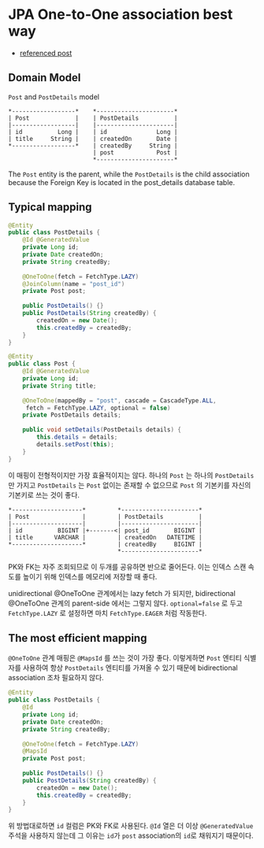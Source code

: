 # JPA One-to-One association best way
- [referenced post](https://vladmihalcea.com/2016/07/26/the-best-way-to-map-a-onetoone-relationship-with-jpa-and-hibernate/)

## Domain Model
`Post` and `PostDetails` model
````
*------------------*    *----------------------*
| Post             |    | PostDetails          |
|------------------|    |----------------------|
| id          Long |    | id              Long |
| title     String |    | createdOn       Date |
*------------------*    | createdBy     String |
                        | post            Post |
                        *----------------------*
````
The `Post` entity is the parent, while the `PostDetails` is the child association because the Foreign Key is located in the post_details database table.


## Typical mapping
````java
@Entity
public class PostDetails {
    @Id @GeneratedValue
    private Long id;
    private Date createdOn;
    private String createdBy;
 
    @OneToOne(fetch = FetchType.LAZY)
    @JoinColumn(name = "post_id")
    private Post post;
 
    public PostDetails() {}
    public PostDetails(String createdBy) {
        createdOn = new Date();
        this.createdBy = createdBy;
    }
}

@Entity
public class Post {
    @Id @GeneratedValue
    private Long id;
    private String title;
 
    @OneToOne(mappedBy = "post", cascade = CascadeType.ALL,
     fetch = FetchType.LAZY, optional = false)
    private PostDetails details;
 
    public void setDetails(PostDetails details) {
        this.details = details;
        details.setPost(this);
    }
}
````
이 매핑이 전형적이지만 가장 효율적이지는 않다. 하나의 `Post` 는 하나의 `PostDetails` 만 가지고 `PostDetails` 는 `Post` 없이는 존재할 수 없으므로 `Post` 의 기본키를 자신의 기본키로 쓰는 것이 좋다.

````
*--------------------*         *----------------------*
| Post               |         | PostDetails          |
|--------------------|         |----------------------|
| id          BIGINT |+-------<| post_id       BIGINT |
| title      VARCHAR |         | createdOn   DATETIME |
*--------------------*         | createdBy     BIGINT |
                               *----------------------*
````

PK와 FK는 자주 조회되므로 이 두개를 공유하면 반으로 줄어든다. 이는 인덱스 스캔 속도를 높이기 위해 인덱스를 메모리에 저장할 때 좋다.

unidirectional @OneToOne 관계에서는 lazy fetch 가 되지만, bidirectional @OneToOne 관계의 parent-side 에서는 그렇지 않다. `optional=false` 로 두고 `FetchType.LAZY` 로 설정하면 마치 `FetchType.EAGER` 처럼 작동한다.


## The most efficient mapping
`@OneToOne` 관계 매핑은 `@MapsId` 를 쓰는 것이 가장 좋다. 이렇게하면 `Post` 엔티티 식별자를 사용하여 항상 `PostDetails` 엔티티를 가져올 수 있기 때문에 bidirectional association 조차 필요하지 않다.

````java
@Entity
public class PostDetails {
    @Id
    private Long id;
    private Date createdOn;
    private String createdBy;
 
    @OneToOne(fetch = FetchType.LAZY)
    @MapsId
    private Post post;
 
    public PostDetails() {}
    public PostDetails(String createdBy) {
        createdOn = new Date();
        this.createdBy = createdBy;
    }
}
````

위 방법대로하면 `id` 컬럼은 PK와 FK로 사용된다. `@Id` 열은 더 이상 `@GeneratedValue` 주석을 사용하지 않는데 그 이유는 `id`가 `post` association의 `id`로 채워지기 때문이다.